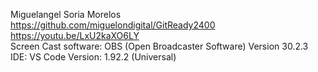 Miguelangel Soria Morelos <br /> 
https://github.com/miguelondigital/GitReady2400 <br /> 
https://youtu.be/LxU2kaXO6LY <br /> 
Screen Cast software: OBS (Open Broadcaster Software) Version 30.2.3 <br /> 
IDE: VS Code Version: 1.92.2 (Universal) <br /> 
